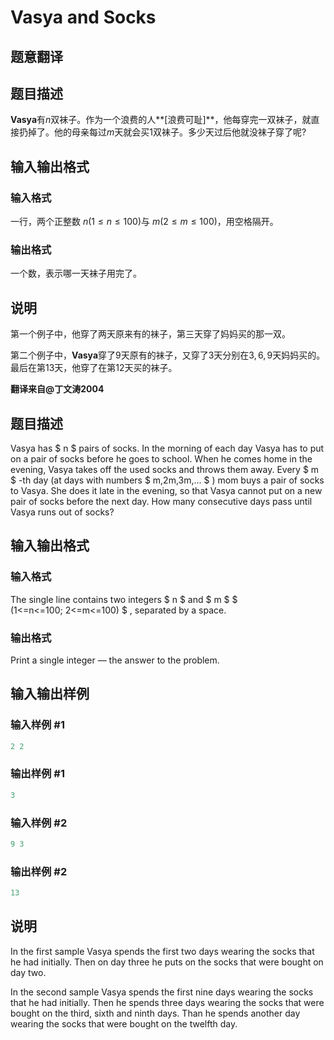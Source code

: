 # Vasya and Socks

## 题意翻译

## 题目描述

**Vasya**有$n$双袜子。作为一个浪费的人**[浪费可耻]**，他每穿完一双袜子，就直接扔掉了。他的母亲每过$m$天就会买$1$双袜子。多少天过后他就没袜子穿了呢$?$

## 输入输出格式

### 输入格式

一行，两个正整数 $n(1\leq n\leq100)$与 $m(2 \leq m \leq 100)$，用空格隔开。

### 输出格式

一个数，表示哪一天袜子用完了。

## 说明

第一个例子中，他穿了两天原来有的袜子，第三天穿了妈妈买的那一双。

第二个例子中，**Vasya**穿了$9$天原有的袜子，又穿了$3$天分别在$3,6,9$天妈妈买的。最后在第$13$天，他穿了在第$12$天买的袜子。

**翻译来自@丁文涛2004**

## 题目描述

Vasya has $ n $ pairs of socks. In the morning of each day Vasya has to put on a pair of socks before he goes to school. When he comes home in the evening, Vasya takes off the used socks and throws them away. Every $ m $ -th day (at days with numbers $ m,2m,3m,... $ ) mom buys a pair of socks to Vasya. She does it late in the evening, so that Vasya cannot put on a new pair of socks before the next day. How many consecutive days pass until Vasya runs out of socks?

## 输入输出格式

### 输入格式

The single line contains two integers $ n $ and $ m $ $ (1<=n<=100; 2<=m<=100) $ , separated by a space.

### 输出格式

Print a single integer — the answer to the problem.

## 输入输出样例

### 输入样例 #1

```cpp
2 2

```
### 输出样例 #1

```cpp
3

```
### 输入样例 #2

```cpp
9 3

```
### 输出样例 #2

```cpp
13

```
## 说明

In the first sample Vasya spends the first two days wearing the socks that he had initially. Then on day three he puts on the socks that were bought on day two.

In the second sample Vasya spends the first nine days wearing the socks that he had initially. Then he spends three days wearing the socks that were bought on the third, sixth and ninth days. Than he spends another day wearing the socks that were bought on the twelfth day.

